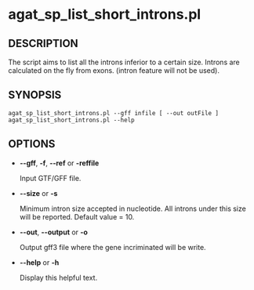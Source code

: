 # agat\_sp\_list\_short\_introns.pl

## DESCRIPTION

The script aims to list all the introns inferior to a certain size.
Introns are calculated on the fly from exons. (intron feature will not be used).

## SYNOPSIS

```
agat_sp_list_short_introns.pl --gff infile [ --out outFile ]
agat_sp_list_short_introns.pl --help
```

## OPTIONS

- **--gff**, **-f**, **--ref** or **-reffile**

    Input GTF/GFF file.

- **--size** or **-s**

    Minimum intron size accepted in nucleotide. All introns under this size will be reported.
    Default value = 10.

- **--out**, **--output** or **-o**

    Output gff3 file where the gene incriminated will be write.

- **--help** or **-h**

    Display this helpful text.

